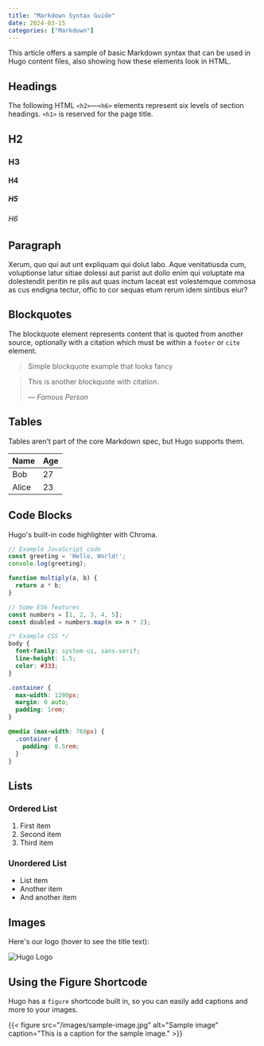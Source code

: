 ```yaml
---
title: "Markdown Syntax Guide"
date: 2024-03-15
categories: ["Markdown"]
---
```


This article offers a sample of basic Markdown syntax that can be used in Hugo content files, also showing how these elements look in HTML.

## Headings

The following HTML `<h2>`—`<h6>` elements represent six levels of section headings. `<h1>` is reserved for the page title.

## H2
### H3
#### H4
##### H5
###### H6

## Paragraph

Xerum, quo qui aut unt expliquam qui dolut labo. Aque venitatiusda cum, voluptionse latur sitiae dolessi aut parist aut dollo enim qui voluptate ma dolestendit peritin re plis aut quas inctum laceat est volestemque commosa as cus endigna tectur, offic to cor sequas etum rerum idem sintibus eiur?

## Blockquotes

The blockquote element represents content that is quoted from another source, optionally with a citation which must be within a `footer` or `cite` element.

> Simple blockquote example that looks fancy

> This is another blockquote with citation.
>
> — <cite>Famous Person</cite>

## Tables

Tables aren't part of the core Markdown spec, but Hugo supports them.

| Name  | Age |
|-------|-----|
| Bob   | 27  |
| Alice | 23  |

## Code Blocks

Hugo's built-in code highlighter with Chroma.

```javascript
// Example JavaScript code
const greeting = 'Hello, World!';
console.log(greeting);

function multiply(a, b) {
  return a * b;
}

// Some ES6 features
const numbers = [1, 2, 3, 4, 5];
const doubled = numbers.map(n => n * 2);
```

```css
/* Example CSS */
body {
  font-family: system-ui, sans-serif;
  line-height: 1.5;
  color: #333;
}

.container {
  max-width: 1200px;
  margin: 0 auto;
  padding: 1rem;
}

@media (max-width: 768px) {
  .container {
    padding: 0.5rem;
  }
}
```

## Lists

### Ordered List

1. First item
2. Second item
3. Third item

### Unordered List

* List item
* Another item
* And another item

## Images

Here's our logo (hover to see the title text):

![Hugo Logo](/images/sample-image.jpg "Hugo logo")

## Using the Figure Shortcode

Hugo has a `figure` shortcode built in, so you can easily add captions and more to your images.

{{< figure src="/images/sample-image.jpg" alt="Sample image" caption="This is a caption for the sample image." >}}

